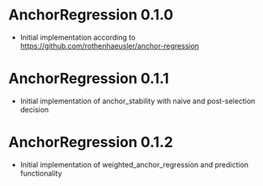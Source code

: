 # AnchorRegression 0.1.0

* Initial implementation according to https://github.com/rothenhaeusler/anchor-regression

# AnchorRegression 0.1.1

* Initial implementation of anchor_stability with naive and post-selection decision

# AnchorRegression 0.1.2
* Initial implementation of weighted_anchor_regression and prediction functionality
